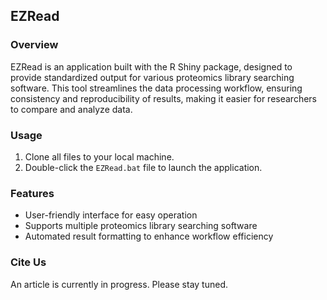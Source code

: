 ## EZRead

### Overview
EZRead is an application built with the R Shiny package, designed to provide standardized output for various proteomics library searching software. This tool streamlines the data processing workflow, ensuring consistency and reproducibility of results, making it easier for researchers to compare and analyze data.

### Usage
1. Clone all files to your local machine.
2. Double-click the `EZRead.bat` file to launch the application.

### Features
- User-friendly interface for easy operation
- Supports multiple proteomics library searching software
- Automated result formatting to enhance workflow efficiency

### Cite Us
An article is currently in progress. Please stay tuned.